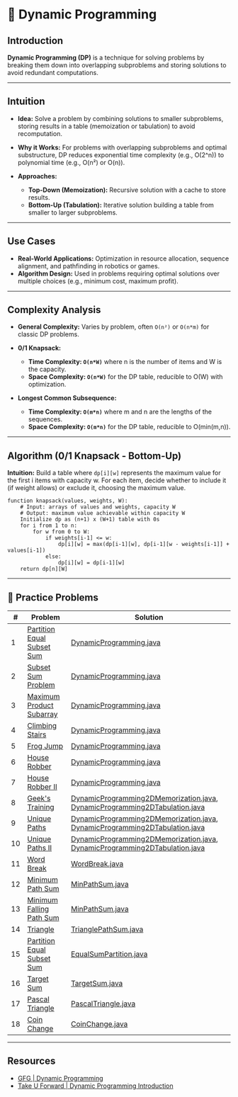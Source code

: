 # 🧠 Dynamic Programming

## Introduction

**Dynamic Programming (DP)** is a technique for solving problems by breaking them down into overlapping subproblems and
storing solutions to avoid redundant computations.

---

## Intuition

- **Idea:** Solve a problem by combining solutions to smaller subproblems, storing results in a table (memoization or
  tabulation) to avoid recomputation.

- **Why it Works:** For problems with overlapping subproblems and optimal substructure, DP reduces exponential time
  complexity (e.g., O(2^n)) to polynomial time (e.g., O(n²) or O(n)).

- **Approaches:**
    - **Top-Down (Memoization):** Recursive solution with a cache to store results.
    - **Bottom-Up (Tabulation):** Iterative solution building a table from smaller to larger subproblems.

---

## Use Cases

- **Real-World Applications:** Optimization in resource allocation, sequence alignment, and pathfinding in robotics or
  games.
- **Algorithm Design:** Used in problems requiring optimal solutions over multiple choices (e.g., minimum cost, maximum
  profit).

---

## Complexity Analysis

- **General Complexity:** Varies by problem, often `O(n²)` or `O(n*m)` for classic DP problems.

- **0/1 Knapsack:**
    - **Time Complexity: `O(n*W)`** where n is the number of items and W is the capacity.
    - **Space Complexity: `O(n*W)`** for the DP table, reducible to O(W) with optimization.

- **Longest Common Subsequence:**
    - **Time Complexity: `O(m*n)`** where m and n are the lengths of the sequences.
    - **Space Complexity: `O(m*n)`** for the DP table, reducible to O(min(m,n)).

---

## Algorithm (0/1 Knapsack - Bottom-Up)

**Intuition:** Build a table where `dp[i][w]` represents the maximum value for the first i items with capacity w. For
each item, decide whether to include it (if weight allows) or exclude it, choosing the maximum value.

```
function knapsack(values, weights, W):
    # Input: arrays of values and weights, capacity W
    # Output: maximum value achievable within capacity W
    Initialize dp as (n+1) x (W+1) table with 0s
    for i from 1 to n:
        for w from 0 to W:
            if weights[i-1] <= w:
                dp[i][w] = max(dp[i-1][w], dp[i-1][w - weights[i-1]] + values[i-1])
            else:
                dp[i][w] = dp[i-1][w]
    return dp[n][W]
```

---

## 🧪 Practice Problems

| #  | Problem                                                                                      | Solution                                                                                                                                                       |
|----|----------------------------------------------------------------------------------------------|----------------------------------------------------------------------------------------------------------------------------------------------------------------|
| 1  | [Partition Equal Subset Sum](https://leetcode.com/problems/partition-equal-subset-sum)       | [DynamicProgramming.java](./DynamicProgramming.java)                                                                                                           |
| 2  | [Subset Sum Problem](https://www.geeksforgeeks.org/problems/subset-sum-problem-1611555638/1) | [DynamicProgramming.java](./DynamicProgramming.java)                                                                                                           |
| 3  | [Maximum Product Subarray](https://leetcode.com/problems/maximum-product-subarray/)          | [DynamicProgramming.java](./DynamicProgramming.java)                                                                                                           |
| 4  | [Climbing Stairs](https://leetcode.com/problems/climbing-stairs/)                            | [DynamicProgramming.java](./DynamicProgramming.java)                                                                                                           |
| 5  | [Frog Jump](https://www.geeksforgeeks.org/problems/geek-jump/1)                              | [DynamicProgramming.java](./DynamicProgramming.java)                                                                                                           |
| 6  | [House Robber](https://leetcode.com/problems/house-robber/)                                  | [DynamicProgramming.java](./DynamicProgramming.java)                                                                                                           |
| 7  | [House Robber II](https://leetcode.com/problems/house-robber-ii/description/)                | [DynamicProgramming.java](./DynamicProgramming.java)                                                                                                           |
| 8  | [Geek's Training](https://www.geeksforgeeks.org/problems/geeks-training/1)                   | [DynamicProgramming2DMemorization.java](./DynamicProgramming2DMemorization.java), [DynamicProgramming2DTabulation.java](./DynamicProgramming2DTabulation.java) |
| 9  | [Unique Paths](https://leetcode.com/problems/unique-paths/)                                  | [DynamicProgramming2DMemorization.java](./DynamicProgramming2DMemorization.java), [DynamicProgramming2DTabulation.java](./DynamicProgramming2DTabulation.java) |
| 10 | [Unique Paths II](https://leetcode.com/problems/unique-paths-ii/)                            | [DynamicProgramming2DMemorization.java](./DynamicProgramming2DMemorization.java), [DynamicProgramming2DTabulation.java](./DynamicProgramming2DTabulation.java) |
| 11 | [Word Break](https://leetcode.com/problems/word-break/)                                      | [WordBreak.java](./recursionAndBacktracking/WordBreak.java)                                                                                                    |
| 12 | [Minimum Path Sum](https://leetcode.com/problems/minimum-path-sum/)                          | [MinPathSum.java](./dynamicProgramming/MinPathSum.java)                                                                                                        |
| 13 | [Minimum Falling Path Sum](https://leetcode.com/problems/minimum-falling-path-sum/)          | [MinPathSum.java](./dynamicProgramming/MinPathSum.java)                                                                                                        |
| 14 | [Triangle](https://leetcode.com/problems/triangle/)                                          | [TrianglePathSum.java](./dynamicProgramming/TrianglePathSum.java)                                                                                              |
| 15 | [Partition Equal Subset Sum](https://leetcode.com/problems/partition-equal-subset-sum)       | [EqualSumPartition.java](./dynamicProgramming/EqualSumPartition.java)                                                                                          |
| 16 | [Target Sum](https://leetcode.com/problems/target-sum)                                       | [TargetSum.java](./dynamicProgramming/TargetSum.java)                                                                                                          |
| 17 | [Pascal Triangle](https://leetcode.com/problems/pascals-triangle/)                           | [PascalTriangle.java](./dynamicProgramming/PascalTriangle.java)                                                                                                |
| 18 | [Coin Change](https://leetcode.com/problems/coin-change/)                                    | [CoinChange.java](./dynamicProgramming/CoinChange.java)                                                                                                        |

---

## Resources

- [GFG | Dynamic Programming](https://www.geeksforgeeks.org/competitive-programming/dynamic-programming/)
- [Take U Forward | Dynamic Programming Introduction](https://takeuforward.org/data-structure/dynamic-programming-introduction/)